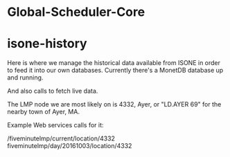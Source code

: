 # Global-Scheduler-Core

# isone-history
Here is where we manage the historical data available from ISONE in order to 
feed it into our own databases. Currently there's a MonetDB database up and running. 

And also calls to fetch live data.

The LMP node we are most likely on is 4332, Ayer, or
"LD.AYER 69" for the nearby town of Ayer, MA.

Example Web services calls for it:

/fiveminutelmp/current/location/4332
fiveminutelmp/day/20161003/location/4332
